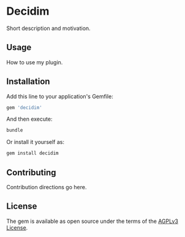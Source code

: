 # Decidim

Short description and motivation.

## Usage

How to use my plugin.

## Installation

Add this line to your application's Gemfile:

```ruby
gem 'decidim'
```

And then execute:

```bash
bundle
```

Or install it yourself as:

```bash
gem install decidim
```

## Contributing

Contribution directions go here.

## License

The gem is available as open source under the terms of the [AGPLv3 License](https://opensource.org/licenses/AGPL-3.0).
